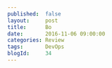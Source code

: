 ```yaml
---
published: 	false
layout: 	post
title:		Bo 
date: 		2016-11-06 09:00:00
categories: Review
tags: 		DevOps
blogId:     34
---
```

